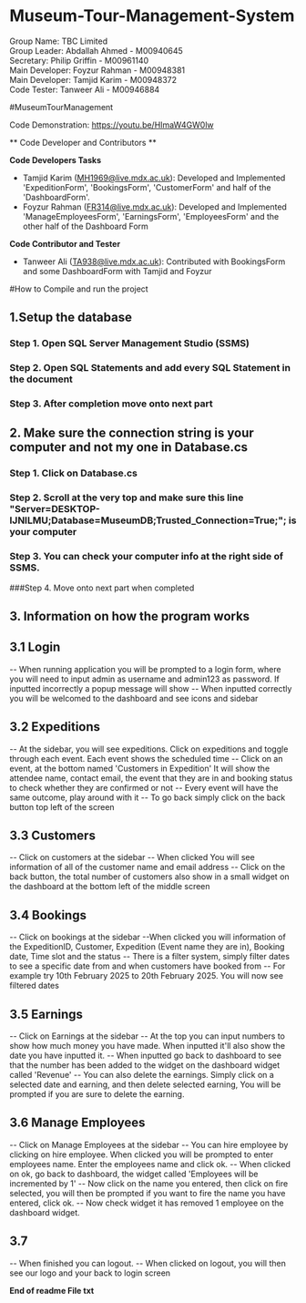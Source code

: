 # Museum-Tour-Management-System
Group Name: TBC Limited  
Group Leader: Abdallah Ahmed - M00940645  
Secretary: Philip Griffin - M00961140  
Main Developer: Foyzur Rahman - M00948381   
Main Developer: Tamjid Karim - M00948372   
Code Tester: Tanweer Ali - M00946884

#MuseumTourManagement 

Code Demonstration: https://youtu.be/HImaW4GW0lw

** Code Developer and Contributors **

**Code Developers Tasks**
- Tamjid Karim (MH1969@live.mdx.ac.uk): Developed and Implemented 'ExpeditionForm', 'BookingsForm', 'CustomerForm' and half of the 'DashboardForm'.
- Foyzur Rahman (FR314@live.mdx.ac.uk): Developed and Implemented 'ManageEmployeesForm', 'EarningsForm', 'EmployeesForm' and the other half of the Dashboard Form

**Code Contributor and Tester**
- Tanweer Ali (TA938@live.mdx.ac.uk): Contributed with BookingsForm and some DashboardForm with Tamjid and Foyzur

#How to Compile and run the project

## 1.Setup the database

### Step 1. Open SQL Server Management Studio (SSMS)

### Step 2. Open SQL Statements and add every SQL Statement in the document

### Step 3. After completion move onto next part



## 2. Make sure the connection string is your computer and not my one in Database.cs

### Step 1. Click on Database.cs

### Step 2. Scroll at the very top and make sure this line "Server=DESKTOP-IJNILMU;Database=MuseumDB;Trusted_Connection=True;"; is your computer

### Step 3. You can check your computer info at the right side of SSMS.

###Step 4. Move onto next part when completed



## 3. Information on how the program works

## 3.1 Login
-- When running application you will be prompted to a login form, where you will need to input admin as username and admin123 as password. If inputted incorrectly a popup message will show 
-- When inputted correctly you will be welcomed to the dashboard and see icons and sidebar

## 3.2 Expeditions
-- At the sidebar, you will see expeditions. Click on expeditions and toggle through each event. Each event shows the scheduled time
-- Click on an event, at the bottom named 'Customers in Expedition' It will show the attendee name, contact email, the event that they are in and booking status to check whether they are confirmed or not
-- Every event will have the same outcome, play around with it
-- To go back simply click on the back button top left of the screen


## 3.3 Customers
-- Click on customers at the sidebar
-- When clicked You will see information of all of the customer name and email address
-- Click on the back button, the total number of customers also show in a small widget on the dashboard at the bottom left of the middle screen

## 3.4 Bookings
-- Click on bookings at the sidebar
--When clicked you will information of the ExpeditionID, Customer, Expedition (Event name they are in), Booking date, Time slot and the status
-- There is a filter system, simply filter dates to see a specific date from and when customers have booked from
-- For example try 10th February 2025 to 20th February 2025. You will now see filtered dates

## 3.5 Earnings 
-- Click on Earnings at the sidebar
-- At the top you can input numbers to show how much money you have made. When inputted it'll also show the date you have inputted it.
-- When inputted go back to dashboard to see that the number has been added to the widget on the dashboard widget called 'Revenue'
-- You can also delete the earnings. Simply click on a selected date and earning, and then delete selected earning, You will be prompted if you are sure to delete the earning.

## 3.6 Manage Employees
-- Click on Manage Employees at the sidebar
-- You can hire employee by clicking on hire employee. When clicked you will be prompted to enter employees name. Enter the employees name and click ok.
-- When clicked on ok, go back to dashboard, the widget called 'Employees will be incremented by 1'
-- Now click on the name you entered, then click on fire selected, you will then be prompted if you want to fire the name you have entered, click ok.
-- Now check widget it has removed 1 employee on the dashboard widget.

## 3.7
-- When finished you can logout.
-- When clicked on logout, you will then see our logo and your back to login screen

**End of readme File txt**







